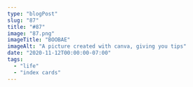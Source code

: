 ```yaml
---
type: "blogPost"
slug: "87"
title: "#87"
image: "87.png"
imageTitle: "BOOBAE"
imageAlt: "A picture created with canva, giving you tips"
date: "2020-11-12T00:00:00-07:00"
tags:
  - "life"
  - "index cards"
---
```


